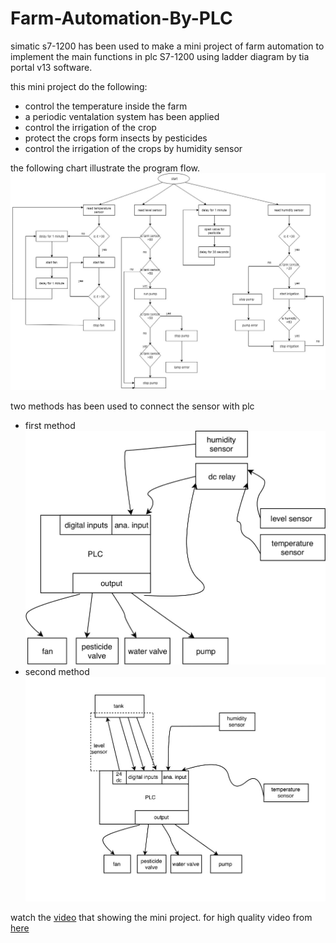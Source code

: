 # Farm-Automation-By-PLC
simatic s7-1200 has been used to make a mini project of farm automation to implement the main functions in plc S7-1200 using ladder diagram by tia portal v13 software.

this mini project do the following:
- control the temperature inside the farm 
- a periodic ventalation system has been applied
- control the irrigation of the crop
- protect the crops form insects by pesticides
- control the irrigation of the crops by humidity sensor 

the following chart illustrate the program flow.
![alt text](https://github.com/ezecson/Farm-Automation-By-PLC/blob/master/images%20and%20video/program%20flow.jpg)

two methods has been used to connect the sensor with plc 
- first method
![](https://github.com/ezecson/Farm-Automation-By-PLC/blob/master/images%20and%20video/plc%20connections%20-1.jpg)
- second method 
![alt text](https://github.com/ezecson/Farm-Automation-By-PLC/blob/master/images%20and%20video/plc%20connection%202-1.jpg)

watch the [video](https://github.com/ezecson/Farm-Automation-By-PLC/blob/master/images%20and%20video/video.mp4) that showing the mini project. for high quality video from [here](https://www.dropbox.com/s/dmsbnakknm2wcn8/video.mp4?dl=0)

